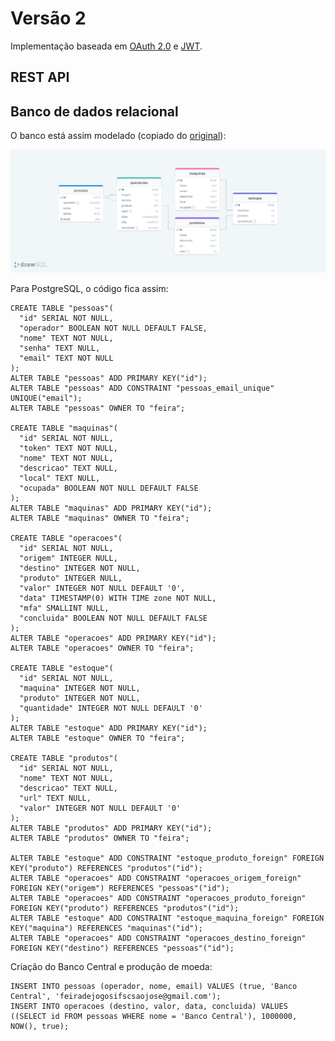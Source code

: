 # Versão 2

Implementação baseada em [OAuth 2.0](https://datatracker.ietf.org/doc/html/rfc6749) e [JWT](https://datatracker.ietf.org/doc/html/rfc7519).

## REST API

## Banco de dados relacional

O banco está assim modelado (copiado do [original](https://drawsql.app/teams/feira-de-jogos/diagrams/feira-de-jogos-v2)):

![Modelagem do banco de dados, versão 2.](feira-de-jogos-v2.png)

Para PostgreSQL, o código fica assim:

```psql
CREATE TABLE "pessoas"(
  "id" SERIAL NOT NULL,
  "operador" BOOLEAN NOT NULL DEFAULT FALSE,
  "nome" TEXT NOT NULL,
  "senha" TEXT NULL,
  "email" TEXT NOT NULL
);
ALTER TABLE "pessoas" ADD PRIMARY KEY("id");
ALTER TABLE "pessoas" ADD CONSTRAINT "pessoas_email_unique" UNIQUE("email");
ALTER TABLE "pessoas" OWNER TO "feira";

CREATE TABLE "maquinas"(
  "id" SERIAL NOT NULL,
  "token" TEXT NOT NULL,
  "nome" TEXT NOT NULL,
  "descricao" TEXT NULL,
  "local" TEXT NULL,
  "ocupada" BOOLEAN NOT NULL DEFAULT FALSE
);
ALTER TABLE "maquinas" ADD PRIMARY KEY("id");
ALTER TABLE "maquinas" OWNER TO "feira";

CREATE TABLE "operacoes"(
  "id" SERIAL NOT NULL,
  "origem" INTEGER NULL,
  "destino" INTEGER NOT NULL,
  "produto" INTEGER NULL,
  "valor" INTEGER NOT NULL DEFAULT '0',
  "data" TIMESTAMP(0) WITH TIME zone NOT NULL,
  "mfa" SMALLINT NULL,
  "concluida" BOOLEAN NOT NULL DEFAULT FALSE
);
ALTER TABLE "operacoes" ADD PRIMARY KEY("id");
ALTER TABLE "operacoes" OWNER TO "feira";

CREATE TABLE "estoque"(
  "id" SERIAL NOT NULL,
  "maquina" INTEGER NOT NULL,
  "produto" INTEGER NOT NULL,
  "quantidade" INTEGER NOT NULL DEFAULT '0'
);
ALTER TABLE "estoque" ADD PRIMARY KEY("id");
ALTER TABLE "estoque" OWNER TO "feira";

CREATE TABLE "produtos"(
  "id" SERIAL NOT NULL,
  "nome" TEXT NOT NULL,
  "descricao" TEXT NULL,
  "url" TEXT NULL,
  "valor" INTEGER NOT NULL DEFAULT '0'
);
ALTER TABLE "produtos" ADD PRIMARY KEY("id");
ALTER TABLE "produtos" OWNER TO "feira";

ALTER TABLE "estoque" ADD CONSTRAINT "estoque_produto_foreign" FOREIGN KEY("produto") REFERENCES "produtos"("id");
ALTER TABLE "operacoes" ADD CONSTRAINT "operacoes_origem_foreign" FOREIGN KEY("origem") REFERENCES "pessoas"("id");
ALTER TABLE "operacoes" ADD CONSTRAINT "operacoes_produto_foreign" FOREIGN KEY("produto") REFERENCES "produtos"("id");
ALTER TABLE "estoque" ADD CONSTRAINT "estoque_maquina_foreign" FOREIGN KEY("maquina") REFERENCES "maquinas"("id");
ALTER TABLE "operacoes" ADD CONSTRAINT "operacoes_destino_foreign" FOREIGN KEY("destino") REFERENCES "pessoas"("id");
```

Criação do Banco Central e produção de moeda:

```psql
INSERT INTO pessoas (operador, nome, email) VALUES (true, 'Banco Central', 'feiradejogosifscsaojose@gmail.com');
INSERT INTO operacoes (destino, valor, data, concluida) VALUES ((SELECT id FROM pessoas WHERE nome = 'Banco Central'), 1000000, NOW(), true);
```
